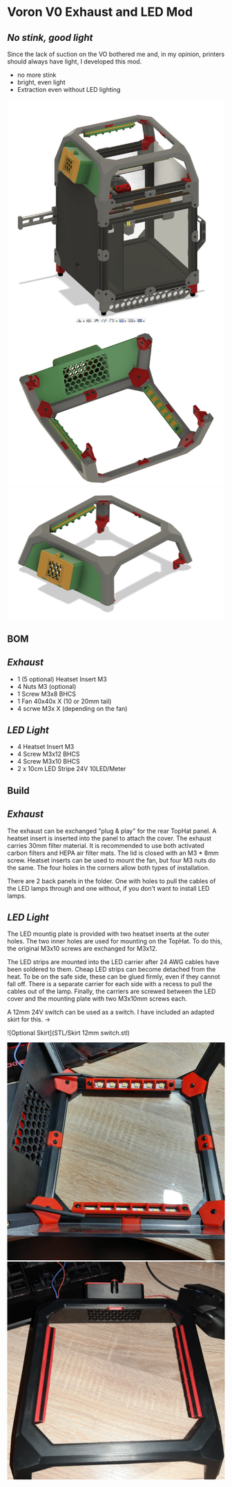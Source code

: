 # Voron V0 Exhaust and LED Mod
## _No stink, good light_

Since the lack of suction on the VO bothered me and, in my opinion, printers should always have light, I developed this mod.

- no more stink
- bright, even light
- Extraction even without LED lighting

![Konstruktion_1](img/Konstruktion_1.PNG)
![Konstruktion_2](img/Konstruktion_2.PNG)
![Konstruktion_3](img/Konstruktion_3.PNG)

## BOM
## _Exhaust_

- 1 (5 optional) Heatset Insert M3
- 4 Nuts M3 (optional)
- 1 Screw M3x8 BHCS
- 1 Fan 40x40x X (10 or 20mm tail)
- 4 scrwe M3x X (depending on the fan)
 
## _LED Light_

- 4 Heatset Insert M3
- 4 Screw M3x12 BHCS
- 4 Screw M3x10 BHCS
- 2 x 10cm LED Stripe 24V 10LED/Meter

## Build

## _Exhaust_

The exhaust can be exchanged "plug & play" for the rear TopHat panel. A heatset insert is inserted into the panel to attach the cover. The exhaust carries 30mm filter material. 
It is recommended to use both activated carbon filters and HEPA air filter mats. The lid is closed with an M3 * 8mm screw.
Heatset inserts can be used to mount the fan, but four M3 nuts do the same. The four holes in the corners allow both types of installation.

There are 2 back panels in the folder. One with holes to pull the cables of the LED lamps through and one without, if you don't want to install LED lamps.


## _LED Light_

The LED mountig plate is provided with two heatset inserts at the outer holes. The two inner holes are used for mounting on the TopHat. To do this, the original M3x10 screws are exchanged for M3x12.

The LED strips are mounted into the LED carrier after 24 AWG cables have been soldered to them. Cheap LED strips can become detached from the heat. To be on the safe side, these can be glued firmly, even if they cannot fall off. 
There is a separate carrier for each side with a recess to pull the cables out of the lamp.
Finally, the carriers are screwed between the LED cover and the mounting plate with two M3x10mm screws each.

A 12mm 24V switch can be used as a switch. I have included an adapted skirt for this. -> 


![Optional Skirt](STL/Skirt 12mm switch.stl)

![Foto_1](img/Foto_1.jpg)
![Foto_2](img/Foto_2.jpg)